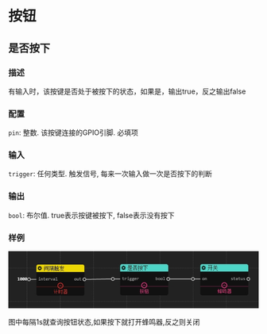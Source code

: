 按钮
======
## 是否按下

### 描述

有输入时，该按键是否处于被按下的状态，如果是，输出true，反之输出false

### 配置

`pin`: 整数. 该按键连接的GPIO引脚. 必填项

### 输入

`trigger`: 任何类型. 触发信号, 每来一次输入做一次是否按下的判断

### 输出

`bool`: 布尔值. true表示按键被按下, false表示没有按下

### 样例

![](./pic/button_buzz.zh-CN.jpg)

图中每隔1s就查询按钮状态,如果按下就打开蜂鸣器,反之则关闭